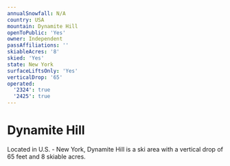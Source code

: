 ```yaml
---
annualSnowfall: N/A
country: USA
mountain: Dynamite Hill
openToPublic: 'Yes'
owner: Independent
passAffiliations: ''
skiableAcres: '8'
skied: 'Yes'
state: New York
surfaceLiftsOnly: 'Yes'
verticalDrop: '65'
operated:
  '2324': true
  '2425': true
---
```



# Dynamite Hill

Located in U.S. - New York, Dynamite Hill is a ski area with a vertical drop of 65 feet and 8 skiable acres.

